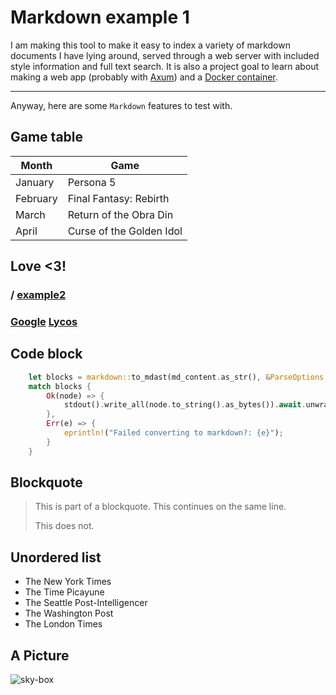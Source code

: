 # Markdown example 1

I am making this tool to make it easy to index a variety of markdown documents I have
lying around, served through a web server with included style information and full
text search. It is also a project goal to learn about making a web app (probably with
[Axum](https://github.com/tokio-rs/axum)) and a [Docker container](https://www.docker.com/).

-----------------

Anyway, here are some `Markdown` features to test with.

## Game table

| Month    | Game                     |
| -------- | ----------------------   |
| January  | Persona 5                |
| February | Final Fantasy: Rebirth   |
| March    | Return of the Obra Din   |
| April    | Curse of the Golden Idol |

## Love <3!

### / [example2](example2.md)

### [Google](https://www.google.com/) [Lycos](https://www.lycos.com)

## Code block

```rust
    let blocks = markdown::to_mdast(md_content.as_str(), &ParseOptions::default());
    match blocks {
        Ok(node) => {
            stdout().write_all(node.to_string().as_bytes()).await.unwrap();
        },
        Err(e) => {
            eprintln!("Failed converting to markdown?: {e}");
        }
    }
```

## Blockquote

> This is part of a blockquote.
> This continues on the same line.
>
> This does not.

## Unordered list

* The New York Times
* The Time Picayune
* The Seattle Post-Intelligencer
* The Washington Post
* The London Times

## A Picture

![sky-box](/assets/img-1.jpg)
